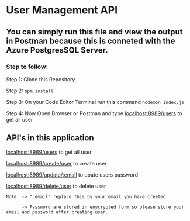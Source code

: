 # User Management API 

## You can simply run this file and view the output in Postman because this is conneted with the Azure PostgresSQL Server.

### Step to follow:

Step 1: Clone this Repository

Step 2: ```npm install``` 

Step 3: On your Code Editor Terminal run this command 
    ```
    nodemon index.js
    ```

Step 4: Now Open Browser or Postman and type [localhost:8989/users](http://localhost:8989/users)  to get all user

## API's in this application

[localhost:8989/users](http://localhost:8989/users)  to get all user

[localhost:8989/create/user](http://localhost:8989/create/user)  to create user

[localhost:8989/update/:email](http://localhost:8989/update/:email)  to upate users password

[localhost:8989/delete/user](http://localhost:8989/delete/user)  to delete user

```Note: -> ":email" replace this by your email you have created```

 ```      -> Password are stored in enycrypted form so please store your email and password after creating user.```
